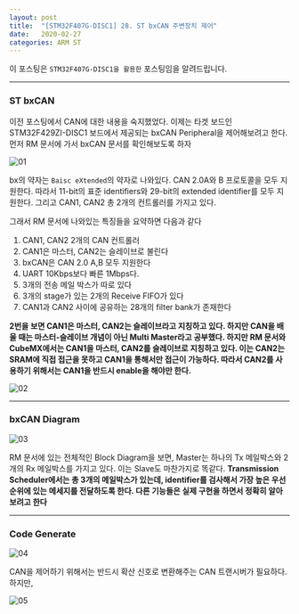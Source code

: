 ```yaml
---
layout: post
title:  "[STM32F407G-DISC1] 28. ST bxCAN 주변장치 제어"
date:   2020-02-27
categories: ARM ST
---
```


이 포스팅은 `STM32F407G-DISC1을 활용한` 포스팅임을 알려드립니다.

---
### ST bxCAN

이전 포스팅에서 CAN에 대한 내용을 숙지했었다. 이제는 타겟 보드인 STM32F429ZI-DISC1 보드에서 제공되는 bxCAN Peripheral을 제어해보려고 한다. 먼저 RM 문서에 가서 bxCAN 문서를 확인해보도록 하자

![01](https://drive.google.com/uc?id=1YIeoqecgMCBJr-bIrpL_zzWx0uXIXG0o)

bx의 약자는 `Baisc eXtended`의 약자로 나와있다. CAN 2.0A와 B 프로토콜을 모두 지원한다. 따라서 11-bit의 표준 identifiers와 29-bit의 extended identifier를 모두 지원한다. 그리고 CAN1, CAN2 총 2개의 컨트롤러를 가지고 있다.

그래서 RM 문서에 나와있는 특징들을 요약하면 다음과 같다

1. CAN1, CAN2 2개의 CAN 컨트롤러
2. CAN1은 마스터, CAN2는 슬레이브로 불린다
3. bxCAN은 CAN 2.0 A,B 모두 지원한다
4. UART 10Kbps보다 빠른 1Mbps다. 
5. 3개의 전송 메일 박스가 따로 있다
6. 3개의 stage가 있는 2개의 Receive FIFO가 있다 
7. CAN1과 CAN2 사이에 공유하는 28개의 filter bank가 존재한다

__2번을 보면 CAN1은 마스터, CAN2는 슬레이브라고 지칭하고 있다. 하지만 CAN을 배울 때는 마스터-슬레이브 개념이 아닌 Multi Master라고 공부했다. 하지만 RM 문서와 CubeMX에서는 CAN1을 마스터, CAN2를 슬레이브로 지칭하고 있다. 이는 CAN2는 SRAM에 직접 접근을 못하고 CAN1을 통해서만 접근이 가능하다. 따라서 CAN2를 사용하기 위해서는 CAN1을 반드시 enable을 해야만 한다.__

![02](https://drive.google.com/uc?id=1SGGx73hkv16pc1PsoHQYkSOnTJXf8J03)

---
### bxCAN Diagram

![03](https://drive.google.com/uc?id=1S30Y4Mnro4KEL7RJGkw0NysWudIDwaIf)

RM 문서에 있는 전체적인 Block Diagram을 보면, Master는 하나의 Tx 메일박스와 2개의 Rx 메일박스를 가지고 있다. 이는 Slave도 마찬가지로 똑같다. __Transmission Scheduler에서는 총 3개의 메일박스가 있는데, identifier를 검사해서 가장 높은 우선순위에 있는 메세지를 전달하도록 한다. 다른 기능들은 실제 구현을 하면서 정확히 알아보려고 한다__


---
### Code Generate

![04](https://drive.google.com/uc?id=1iy0S0AAXc0_Ib0RaCqbMMLL5Cmn1BJc2)

CAN을 제어하기 위해서는 반드시 확산 신호로 변환해주는 CAN 트랜시버가 필요하다. 하지만, 

![05](https://drive.google.com/uc?id=1psL2Rbe61BSV5p_2ntW6B8Qvjfaba2Tk)
